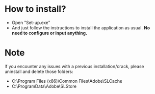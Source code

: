# How to install?
- Open "Set-up.exe"
- And just follow the instructions to install the application as usual. **No need to configure or input anything.**

# Note
If you encounter any issues with a previous installation/crack, please uninstall and delete those folders:
- C:\Program Files (x86)\Common Files\Adobe\SLCache
- C:\ProgramData\Adobe\SLStore